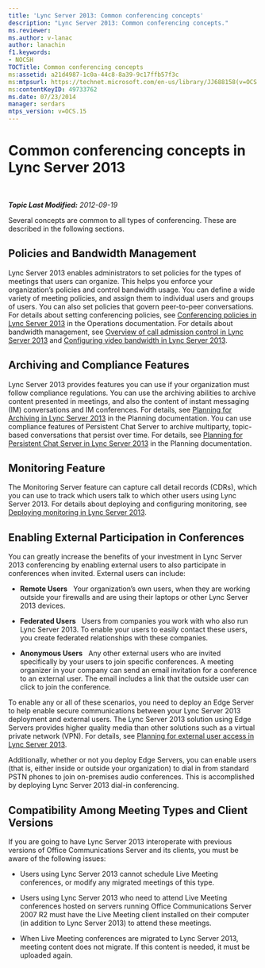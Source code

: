 ```yaml
---
title: 'Lync Server 2013: Common conferencing concepts'
description: "Lync Server 2013: Common conferencing concepts."
ms.reviewer: 
ms.author: v-lanac
author: lanachin
f1.keywords:
- NOCSH
TOCTitle: Common conferencing concepts
ms:assetid: a21d4987-1c0a-44c8-8a39-9c17ffb57f3c
ms:mtpsurl: https://technet.microsoft.com/en-us/library/JJ688158(v=OCS.15)
ms:contentKeyID: 49733762
ms.date: 07/23/2014
manager: serdars
mtps_version: v=OCS.15
---
```


# Common conferencing concepts in Lync Server 2013

<div data-xmlns="http://www.w3.org/1999/xhtml">

<div class="topic" data-xmlns="http://www.w3.org/1999/xhtml" data-msxsl="urn:schemas-microsoft-com:xslt" data-cs="https://msdn.microsoft.com/">

<div data-asp="https://msdn2.microsoft.com/asp">



</div>

<div id="mainSection">

<div id="mainBody">

<span> </span>

_**Topic Last Modified:** 2012-09-19_

Several concepts are common to all types of conferencing. These are described in the following sections.

<div>

## Policies and Bandwidth Management

Lync Server 2013 enables administrators to set policies for the types of meetings that users can organize. This helps you enforce your organization’s policies and control bandwidth usage. You can define a wide variety of meeting policies, and assign them to individual users and groups of users. You can also set policies that govern peer-to-peer conversations. For details about setting conferencing policies, see [Conferencing policies in Lync Server 2013](lync-server-2013-conferencing-policies.md) in the Operations documentation. For details about bandwidth management, see [Overview of call admission control in Lync Server 2013](lync-server-2013-overview-of-call-admission-control.md) and [Configuring video bandwidth in Lync Server 2013](lync-server-2013-configuring-video-bandwidth.md).

</div>

<div>

## Archiving and Compliance Features

Lync Server 2013 provides features you can use if your organization must follow compliance regulations. You can use the archiving abilities to archive content presented in meetings, and also the content of instant messaging (IM) conversations and IM conferences. For details, see [Planning for Archiving in Lync Server 2013](lync-server-2013-planning-for-archiving.md) in the Planning documentation. You can use compliance features of Persistent Chat Server to archive multiparty, topic-based conversations that persist over time. For details, see [Planning for Persistent Chat Server in Lync Server 2013](lync-server-2013-planning-for-persistent-chat-server.md) in the Planning documentation.

</div>

<div>

## Monitoring Feature

The Monitoring Server feature can capture call detail records (CDRs), which you can use to track which users talk to which other users using Lync Server 2013. For details about deploying and configuring monitoring, see [Deploying monitoring in Lync Server 2013](lync-server-2013-deploying-monitoring.md).

</div>

<div>

## Enabling External Participation in Conferences

You can greatly increase the benefits of your investment in Lync Server 2013 conferencing by enabling external users to also participate in conferences when invited. External users can include:

  - **Remote Users**   Your organization’s own users, when they are working outside your firewalls and are using their laptops or other Lync Server 2013 devices.

  - **Federated Users**   Users from companies you work with who also run Lync Server 2013. To enable your users to easily contact these users, you create federated relationships with these companies.

  - **Anonymous Users**   Any other external users who are invited specifically by your users to join specific conferences. A meeting organizer in your company can send an email invitation for a conference to an external user. The email includes a link that the outside user can click to join the conference.

To enable any or all of these scenarios, you need to deploy an Edge Server to help enable secure communications between your Lync Server 2013 deployment and external users. The Lync Server 2013 solution using Edge Servers provides higher quality media than other solutions such as a virtual private network (VPN). For details, see [Planning for external user access in Lync Server 2013](lync-server-2013-planning-for-external-user-access.md).

Additionally, whether or not you deploy Edge Servers, you can enable users (that is, either inside or outside your organization) to dial in from standard PSTN phones to join on-premises audio conferences. This is accomplished by deploying Lync Server 2013 dial-in conferencing.

</div>

<div>

## Compatibility Among Meeting Types and Client Versions

If you are going to have Lync Server 2013 interoperate with previous versions of Office Communications Server and its clients, you must be aware of the following issues:

  - Users using Lync Server 2013 cannot schedule Live Meeting conferences, or modify any migrated meetings of this type.

  - Users using Lync Server 2013 who need to attend Live Meeting conferences hosted on servers running Office Communications Server 2007 R2 must have the Live Meeting client installed on their computer (in addition to Lync Server 2013) to attend these meetings.

  - When Live Meeting conferences are migrated to Lync Server 2013, meeting content does not migrate. If this content is needed, it must be uploaded again.

</div>

</div>

<span> </span>

</div>

</div>

</div>

